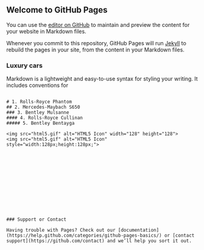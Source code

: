 ## Welcome to GitHub Pages

You can use the [editor on GitHub](https://github.com/Najiib7/www.luxury-cars.ac.uk/edit/master/README.md) to maintain and preview the content for your website in Markdown files.

Whenever you commit to this repository, GitHub Pages will run [Jekyll](https://jekyllrb.com/) to rebuild the pages in your site, from the content in your Markdown files.

### Luxury cars

Markdown is a lightweight and easy-to-use syntax for styling your writing. It includes conventions for

```Top 5 luxury cars

# 1. Rolls-Royce Phantom
## 2. Mercedes-Maybach S650
### 3. Bentley Mulsanne
#### 4. Rolls-Royce Cullinan
##### 5. Bentley Bentayga

<img src="html5.gif" alt="HTML5 Icon" width="128" height="128">
<img src="html5.gif" alt="HTML5 Icon" style="width:128px;height:128px;">













### Support or Contact

Having trouble with Pages? Check out our [documentation](https://help.github.com/categories/github-pages-basics/) or [contact support](https://github.com/contact) and we’ll help you sort it out.
